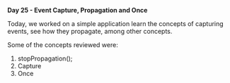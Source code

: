 <strong>Day 25 - Event Capture, Propagation and Once</strong>

Today, we worked on a simple application learn the concepts of capturing events, see how they propagate, among other concepts.

Some of the concepts reviewed were:

1. stopPropagation();
2. Capture
3. Once 
